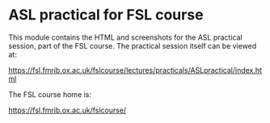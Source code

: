 ASL practical for FSL course
============================

This module contains the HTML and screenshots for the ASL practical session, part of the 
FSL course. The practical session itself can be viewed at:

https://fsl.fmrib.ox.ac.uk/fslcourse/lectures/practicals/ASLpractical/index.html

The FSL course home is:

https://fsl.fmrib.ox.ac.uk/fslcourse/
